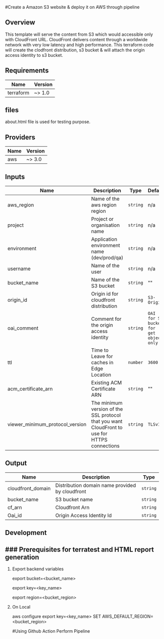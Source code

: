 
#Create a Amazon S3 website & deploy it on AWS through pipeline

## Overview

This template will serve the content from S3 which would accessible only with CloudFront URL. CloudFront delivers content through a worldwide network with very low latency and high performance.
This terraform code will create the clodfront distribution, s3 bucket & will attach the origin access identity to s3 bucket.

## Requirements

| Name      | Version |
| --------- | ------- |
| terraform | ~> 1.0  |

## files
about.html file is used for testing purpose.

## Providers

| Name | Version |
| ---- | ------- |
| aws  | ~> 3.0  |

## Inputs

| Name                       | Description                                                                               | Type     | Default      | Required |
| -------------------------- | ----------------------------------------------------------------------------------------- | -------- | ------------ | :------: |
| aws_region                     | Name of the aws region region                                                                                | `string` | n/a         |   yes    |
| project                    | Project or organisation name                                                           | `string` | n/a  |    yes    |
| environment                | Application environment name (dev/prod/qa)                                                | `string` |  n/a     |   yes    |
| username             | Name of the user                                           | `string` |   n/a        |   yes    |
| bucket_name           | Name of the S3 bucket                                                             | `string` | ""    |   yes    |
| origin_id          | Origin id for cloudfront distribution                                                             | `string` |  `S3-Origin`         |   yes    |
| oai_comment           | Comment for the origin access identity                                                   | `string` | `OAI for S3 bucket for get object only`          |   no    |
| ttl          | Time to Leave for caches in Edge Location                                                | `number` |  `3600`   |   yes  |
| acm_certificate_arn | Existing ACM Certificate ARN | `string` | "" | no |
| viewer_minimum_protocol_version | The minimum version of the SSL protocol that you want CloudFront to use for HTTPS connections | `string` | `TLSv1` | no |





## Output

|   Name             |      Description                  |   Type                       |
| -------------------| --------------------------------- |------------------------------|
| cloudfront_domain  | Distribution domain name provided by cloudfront          | `string` |
| bucket_name        | S3 bucket name                    | `string`             |
| cf_arn             | Cloudfront Arn                    | `string`             |
| Oai_id             | Origin Access Identity Id         | `string`             |


## Development


## ###  Prerequisites for terratest and HTML report generation

1. Export backend variables


    export bucket=<bucket_name>

    export key=<key_name>

    export region=<bucket_region>
    
2. On Local 

   aws configure 
          export key=<key_name>
          SET AWS_DEFAULT_REGION=<bucket_region>
 


    #Using Github Action Perform Pipeline 
      